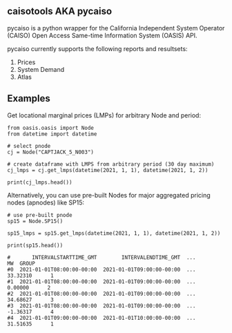 ## caisotools AKA pycaiso

pycaiso is a python wrapper for the California Independent System Operator (CAISO) Open Access Same-time Information System (OASIS) API. 

pycaiso currently supports the following reports and resultsets:

1. Prices
2. System Demand
3. Atlas

## Examples

Get locational marginal prices (LMPs) for arbitrary Node and period:

```
from oasis.oasis import Node
from datetime import datetime

# select pnode
cj = Node("CAPTJACK_5_N003")

# create dataframe with LMPS from arbitrary period (30 day maximum)
cj_lmps = cj.get_lmps(datetime(2021, 1, 1), datetime(2021, 1, 2))

print(cj_lmps.head())

```

Alternatively, you can use pre-built Nodes for major aggregated pricing nodes (apnodes) like SP15:

```
# use pre-built pnode
sp15 = Node.SP15()

sp15_lmps = sp15.get_lmps(datetime(2021, 1, 1), datetime(2021, 1, 2))

print(sp15.head())

#       INTERVALSTARTTIME_GMT        INTERVALENDTIME_GMT  ...        MW  GROUP
#0  2021-01-01T08:00:00-00:00  2021-01-01T09:00:00-00:00  ...  33.32310      1
#1  2021-01-01T08:00:00-00:00  2021-01-01T09:00:00-00:00  ...   0.00000      2
#2  2021-01-01T08:00:00-00:00  2021-01-01T09:00:00-00:00  ...  34.68627      3
#3  2021-01-01T08:00:00-00:00  2021-01-01T09:00:00-00:00  ...  -1.36317      4
#4  2021-01-01T09:00:00-00:00  2021-01-01T10:00:00-00:00  ...  31.51635      1

```


